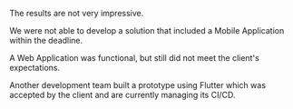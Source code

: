 The results are not very impressive.

We were not able to develop a solution that included a Mobile Application within the deadline.

A Web Application was functional, but still did not meet the client's expectations.

Another development team built a prototype using Flutter which was accepted by the client and are currently managing its CI/CD.